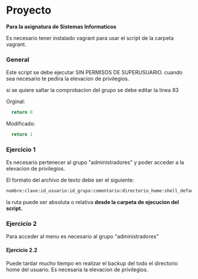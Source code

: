 # Proyecto
 
 **Para la asignatura de Sistemas Informaticos**
 
Es necesario tener instalado vagrant para usar el script de la carpeta vagrant.

### General

Este script se debe ejecutar SIN PERMISOS DE SUPERUSUARIO. cuando sea necesario te pedira la elevacion de privilegios.

si se quiere saltar la comprobacion del grupo se debe editar la linea 83

Orginal:
```bash
  return 0
```

Modificado:
```bash
  return 1
```

### Ejercicio 1

Es necesario pertenecer al grupo "administradores" y poder acceder a la elevacion de privilegios.

El formato del archivo de texto debe ser el siguiente:

~~~bash
nombre:clave:id_usuario:id_grupo:comentario:directorio_home:shell_default
~~~

la ruta puede ser absoluta o relativa **desde la carpeta de ejecucion del script.**

### Ejercicio 2

Para acceder al menu es necesario al grupo "administradores"

#### Ejercicio 2.2

Puede tardar mucho tiempo en realizar el backup del todo el directorio home del usuario. Es necesaria la elevacion de privilegios.
